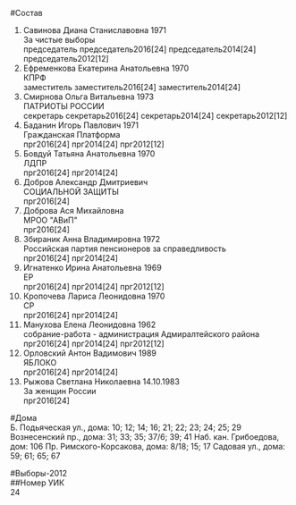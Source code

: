 #Состав  
1. Савинова Диана Станиславовна 1971  
    За чистые выборы  
    председатель председатель2016[24] председатель2014[24] председатель2012[12]  
2. Ефременкова Екатерина Анатольевна 1970  
    КПРФ  
    заместитель заместитель2016[24] заместитель2014[24]  
3. Смирнова Ольга Витальевна 1973  
    ПАТРИОТЫ РОССИИ  
    секретарь секретарь2016[24] секретарь2014[24] секретарь2012[12]  
4. Баданин Игорь Павлович 1971  
    Гражданская Платформа  
    прг2016[24] прг2014[24] прг2012[12]  
5. Бовдуй Татьяна Анатольевна 1970  
    ЛДПР  
    прг2016[24] прг2014[24]  
6. Добров Александр Дмитриевич  
    СОЦИАЛЬНОЙ ЗАЩИТЫ  
    прг2016[24]  
7. Доброва Ася Михайловна  
    МРОО "АВиП"  
    прг2016[24]  
8. Збираник Анна Владимировна 1972  
    Российская партия пенсионеров за справедливость  
    прг2016[24] прг2014[24]  
9. Игнатенко Ирина Анатольевна 1969  
    ЕР  
    прг2016[24] прг2014[24] прг2012[12]  
10. Кропочева Лариса Леонидовна 1970  
    СР  
    прг2016[24] прг2014[24]  
11. Манухова Елена Леонидовна 1962  
    собрание-работа - администрация Адмиралтейского района  
    прг2016[24] прг2014[24] прг2012[12]  
12. Орловский Антон Вадимович 1989  
    ЯБЛОКО  
    прг2016[24] прг2014[24]  
13. Рыжова Светлана Николаевна 14.10.1983  
    За женщин России  
    прг2016[24]  
  
#Дома  
Б. Подьяческая ул., дома: 10; 12; 14; 16; 21; 22; 23; 24; 25; 29 Вознесенский пр., дома: 31; 33; 35; 37/6; 39; 41 Наб. кан. Грибоедова, дом: 106 Пр. Римского-Корсакова, дома: 8/18; 15; 17 Садовая ул., дома: 59; 61; 65; 67  
  
#Выборы-2012  
##Номер УИК  
24  
